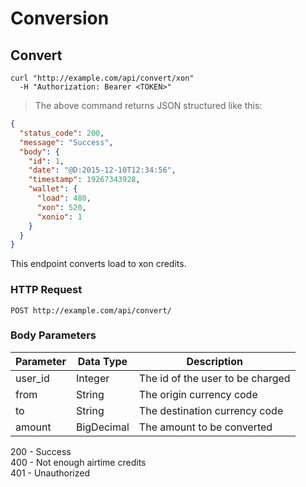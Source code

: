 # Conversion

## Convert

```shell
curl "http://example.com/api/convert/xon"
  -H "Authorization: Bearer <TOKEN>"
```

> The above command returns JSON structured like this:

```json
{
  "status_code": 200,
  "message": "Success",
  "body": {
    "id": 1,
    "date": "@D:2015-12-10T12:34:56",
    "timestamp": 19267343928,
    "wallet": {
      "load": 480,
      "xon": 520,
      "xonio": 1
    }
  }
}
```

This endpoint converts load to xon credits.

### HTTP Request

`POST http://example.com/api/convert/`

### Body Parameters

Parameter       | Data Type  | Description
----------------|------------|--------------
user_id         | Integer    | The id of the user to be charged
from            | String     | The origin currency code
to              | String     | The destination currency code
amount          | BigDecimal | The amount to be converted

<aside class="success">
200 - Success
</aside>
<aside class="warning">
400 - Not enough airtime credits
</aside>
<aside class="warning">
401 - Unauthorized
</aside>